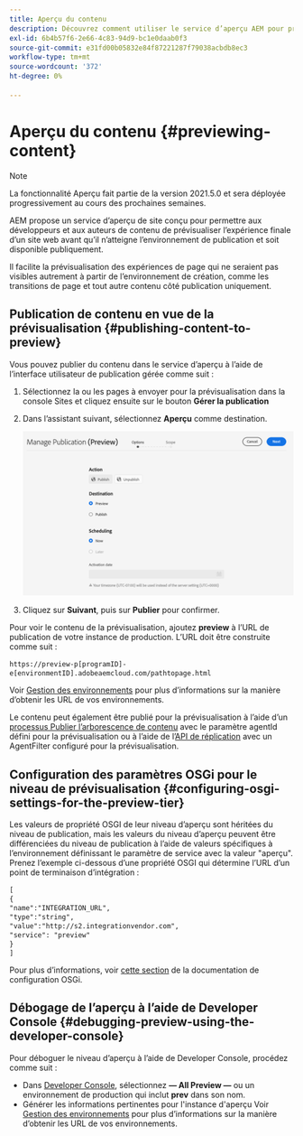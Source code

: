 ```yaml
---
title: Aperçu du contenu
description: Découvrez comment utiliser le service d’aperçu AEM pour prévisualiser le contenu avant sa mise en ligne.
exl-id: 6b4b57f6-2e66-4c83-94d9-bc1e0daab0f3
source-git-commit: e31fd00b05832e84f87221287f79038acbdb8ec3
workflow-type: tm+mt
source-wordcount: '372'
ht-degree: 0%

---
```


# Aperçu du contenu {#previewing-content}

>[!NOTE]
>
>La fonctionnalité Aperçu fait partie de la version 2021.5.0 et sera déployée progressivement au cours des prochaines semaines.

AEM propose un service d’aperçu de site conçu pour permettre aux développeurs et aux auteurs de contenu de prévisualiser l’expérience finale d’un site web avant qu’il n’atteigne l’environnement de publication et soit disponible publiquement.

Il facilite la prévisualisation des expériences de page qui ne seraient pas visibles autrement à partir de l’environnement de création, comme les transitions de page et tout autre contenu côté publication uniquement.

## Publication de contenu en vue de la prévisualisation {#publishing-content-to-preview}

Vous pouvez publier du contenu dans le service d’aperçu à l’aide de l’interface utilisateur de publication gérée comme suit :

1. Sélectionnez la ou les pages à envoyer pour la prévisualisation dans la console Sites et cliquez ensuite sur le bouton **Gérer la publication**
1. Dans l’assistant suivant, sélectionnez **Aperçu** comme destination.

   ![publication gérée](/help/sites-cloud/authoring/assets/previewmanagedpublication.png)

1. Cliquez sur **Suivant**, puis sur **Publier** pour confirmer.

Pour voir le contenu de la prévisualisation, ajoutez **preview** à l’URL de publication de votre instance de production. L’URL doit être construite comme suit :

```
https://preview-p[programID]-e[environmentID].adobeaemcloud.com/pathtopage.html
```

Voir [Gestion des environnements](https://experienceleague.adobe.com/docs/experience-manager-cloud-manager/using/how-to-use/manage-your-environment.html?lang=en) pour plus d’informations sur la manière d’obtenir les URL de vos environnements.

Le contenu peut également être publié pour la prévisualisation à l’aide d’un [processus Publier l’arborescence de contenu](/help/operations/replication.md#publish-content-tree-workflow) avec le paramètre agentId défini pour la prévisualisation ou à l’aide de l’[API de réplication](/help/operations/replication.md#replication-api) avec un AgentFilter configuré pour la prévisualisation.

## Configuration des paramètres OSGi pour le niveau de prévisualisation {#configuring-osgi-settings-for-the-preview-tier}

Les valeurs de propriété OSGI de leur niveau d’aperçu sont héritées du niveau de publication, mais les valeurs du niveau d’aperçu peuvent être différenciées du niveau de publication à l’aide de valeurs spécifiques à l’environnement définissant le paramètre de service avec la valeur &quot;aperçu&quot;. Prenez l’exemple ci-dessous d’une propriété OSGI qui détermine l’URL d’un point de terminaison d’intégration :

```
[
{
"name":"INTEGRATION_URL",
"type":"string",
"value":"http://s2.integrationvendor.com",
"service": "preview"
}
]
```

Pour plus d’informations, voir [cette section](/help/implementing/deploying/configuring-osgi.md#author-vs-publish-configuration) de la documentation de configuration OSGi.

## Débogage de l’aperçu à l’aide de Developer Console {#debugging-preview-using-the-developer-console}

Pour déboguer le niveau d’aperçu à l’aide de Developer Console, procédez comme suit :

* Dans [Developer Console](/help/implementing/developing/introduction/development-guidelines.md#aem-as-a-cloud-service-development-tools), sélectionnez **— All Preview —** ou un environnement de production qui inclut **prev** dans son nom.
* Générer les informations pertinentes pour l&#39;instance d&#39;aperçu
Voir [Gestion des environnements](https://experienceleague.adobe.com/docs/experience-manager-cloud-manager/using/how-to-use/manage-your-environment.html?lang=en) pour plus d’informations sur la manière d’obtenir les URL de vos environnements.

